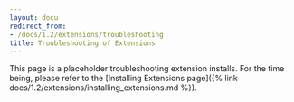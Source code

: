 ```yaml
---
layout: docu
redirect_from:
- /docs/1.2/extensions/troubleshooting
title: Troubleshooting of Extensions
---
```


This page is a placeholder troubleshooting extension installs.
For the time being, please refer to the [Installing Extensions page]({% link docs/1.2/extensions/installing_extensions.md %}).
